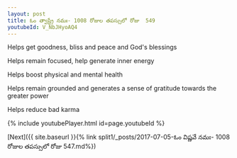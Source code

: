 ```yaml
---
layout: post
title: ఓం త్వాష్ట్రే నమః- 1008 రోజుల తపస్సులో రోజు  549
youtubeId: V_NbJHyoAQ4
---
```

 
 
Helps get goodness, bliss and peace and God's blessings
 
Helps remain focused, help generate inner energy 
 
Helps boost physical and mental health 
 
Helps remain grounded and generates a sense of gratitude towards the greater power 
 
Helps reduce bad karma
 
 
 
 


{% include youtubePlayer.html id=page.youtubeId %}
 
[Next]({{ site.baseurl }}{% link  split1/_posts/2017-07-05-ఓం విష్ణవే నమః- 1008 రోజుల తపస్సులో రోజు  547.md%})
 
